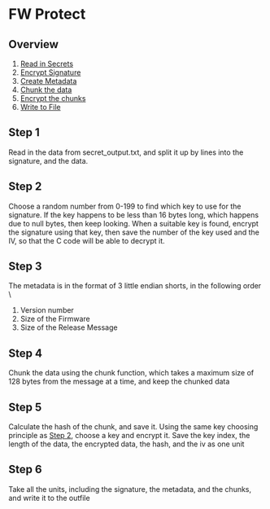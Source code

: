 # FW Protect
## Overview
1. [Read in Secrets](#step-1)
2. [Encrypt Signature](#step-2)
3. [Create Metadata](#step-3)
4. [Chunk the data](#step-4)
5. [Encrypt the chunks](#step-5)
6. [Write to File](#step-6)

## Step 1
Read in the data from secret_output.txt, and split it up by lines into the signature, and the data.

## Step 2
Choose a random number from 0-199 to find which key to use for the signature. If the key happens to be less than 16 bytes long,
which happens due to null bytes, then keep looking. When a suitable key is found, encrypt the signature using that key, then save the number of the key
used and the IV, so that the C code will be able to decrypt it.

## Step 3
The metadata is in the format of 3 little endian shorts, in the following order \
1. Version number
2. Size of the Firmware
3. Size of the Release Message

## Step 4
Chunk the data using the chunk function, which takes a maximum size of 128 bytes from the message at a time, and keep the chunked data

## Step 5
Calculate the hash of the chunk, and save it. Using the same key choosing principle as [Step 2](#step-2), choose a key and encrypt it.
Save the key index, the length of the data, the encrypted data, the hash, and the iv as one unit

## Step 6
Take all the units, including the signature, the metadata, and the chunks, and write it to the outfile


